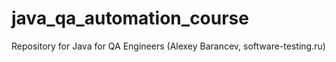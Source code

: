# java_qa_automation_course
Repository for Java for QA Engineers (Alexey Barancev, software-testing.ru)
